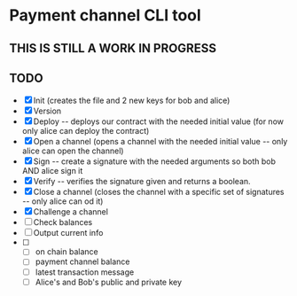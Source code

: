 # Payment channel CLI tool

## THIS IS STILL A WORK IN PROGRESS

## TODO

- [X] Init (creates the file and 2 new keys for bob and alice)
- [X] Version
- [X] Deploy -- deploys our contract with the needed initial value (for now only alice can deploy the contract)
- [X] Open a channel (opens a channel with the needed initial value -- only alice can open the channel)
- [X] Sign -- create a signature with the needed arguments so both bob AND alice sign it
- [X] Verify -- verifies the signature given and returns a boolean.
- [X] Close a channel (closes the channel with a specific set of signatures -- only alice can od it)
- [X] Challenge a channel
- [ ] Check balances
- [ ] Output current info
- [ ] 
    - [ ] on chain balance
    - [ ] payment channel balance
    - [ ] latest transaction message
    - [ ] Alice's and Bob's public and private key